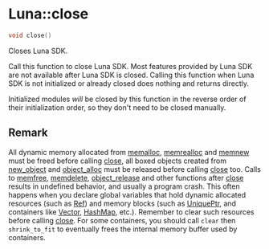 # Luna::close

```c++
void close()
```

Closes Luna SDK. 

Call this function to close Luna SDK. Most features provided by Luna SDK are not available after Luna SDK is closed. Calling this function when Luna SDK is not initialized or already closed does nothing and returns directly.

Initialized modules *will* be closed by this function in the reverse order of their initialization order, so they don't need to be closed manually. 

## Remark
All dynamic memory allocated from [memalloc](group___runtime_memory_1ga341bf6dd4a6ca9712174e6548774bc31.md), [memrealloc](group___runtime_memory_1ga9e2c0a02d9b513dc3f7f1b101860d11f.md) and [memnew](group___runtime_memory_1ga81e30b31f5e8a02f54478a634015e720.md) must be freed before calling [close](group___runtime_init_1ga5ae591df94fc66ccb85cbb6565368bca.md), all boxed objects created from [new_object](group___runtime_1gaa7e539a91bc5a8e68c91db8d2d8a9c23.md) and [object_alloc](group___runtime_object_1gabbcaac45f20e9e4c322fb1db0376b641.md) must be released before calling [close](group___runtime_init_1ga5ae591df94fc66ccb85cbb6565368bca.md) too. Calls to [memfree](group___runtime_memory_1ga102bf0df13784b9f636c555461862a14.md), [memdelete](group___runtime_memory_1gaf95818ee40a0536baee3f539b019df5d.md), [object_release](group___runtime_object_1ga7f822bf9876967630b4090507fff9465.md) and other functions after [close](group___runtime_init_1ga5ae591df94fc66ccb85cbb6565368bca.md) results in undefined behavior, and usually a program crash. This often happens when you declare global variables that hold dynamic allocated resources (such as [Ref](class_luna_1_1_ref.md)) and memory blocks (such as [UniquePtr](class_luna_1_1_unique_ptr.md), and containers like [Vector](class_luna_1_1_vector.md), [HashMap](class_luna_1_1_hash_map.md), etc.). Remember to clear such resources before calling [close](group___runtime_init_1ga5ae591df94fc66ccb85cbb6565368bca.md). For some containers, you should call `clear` then `shrink_to_fit` to eventually frees the internal memory buffer used by containers. 

